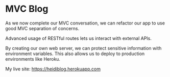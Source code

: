 # MVC Blog

As we now complete our MVC conversation, we can refactor our app to use good MVC separation of concerns.

Advanced usage of RESTful routes lets us interact with external APIs.

By creating our own web server, we can protect sensitive information with environment variables. This also allows us to deploy to production environments like Heroku.

My live site: https://heidiblog.herokuapp.com
